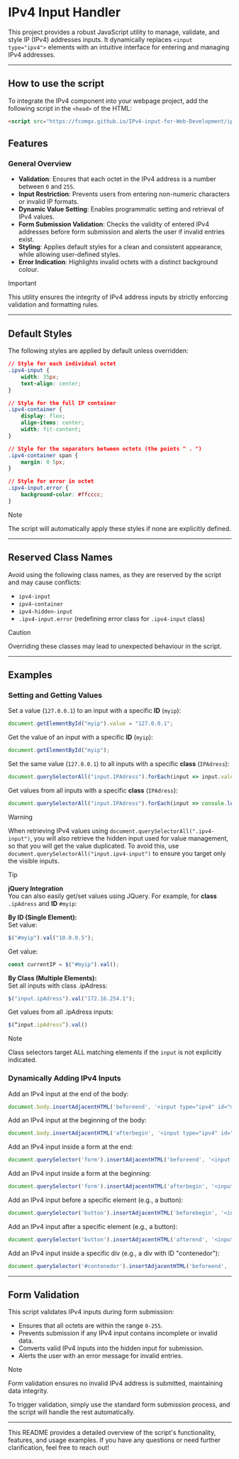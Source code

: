 # IPv4 Input Handler

This project provides a robust JavaScript utility to manage, validate, and style IP (IPv4) addresses inputs. It dynamically replaces `<input type="ipv4">` elements with an intuitive interface for entering and managing IPv4 addresses.

---

## How to use the script 
To integrate the IPv4 component into your webpage project, add the following script in the `<head>` of the HTML:

```html
<script src="https://fcomgx.github.io/IPv4-input-for-Web-Development/ipv4Script.js"></script>
```

## Features

### General Overview

- **Validation**: Ensures that each octet in the IPv4 address is a number between `0` and `255`.
- **Input Restriction**: Prevents users from entering non-numeric characters or invalid IP formats.
- **Dynamic Value Setting**: Enables programmatic setting and retrieval of IPv4 values.
- **Form Submission Validation**: Checks the validity of entered IPv4 addresses before form submission and alerts the user if invalid entries exist.
- **Styling**: Applies default styles for a clean and consistent appearance, while allowing user-defined styles.
- **Error Indication**: Highlights invalid octets with a distinct background colour.

> [!IMPORTANT]  
> This utility ensures the integrity of IPv4 address inputs by strictly enforcing validation and formatting rules.

---

## Default Styles

The following styles are applied by default unless overridden:

```css
// Style for each individual octet
.ipv4-input {
    width: 35px;
    text-align: center;
}

// Style for the full IP container
.ipv4-container {
    display: flex;
    align-items: center;
    width: fit-content;
}

// Style for the separators between octets (the points " . ")
.ipv4-container span {
    margin: 0 5px;
}

// Style for error in octet
.ipv4-input.error {
    background-color: #ffcccc;
}
```

> [!NOTE]  
> The script will automatically apply these styles if none are explicitly defined.

---

## Reserved Class Names

Avoid using the following class names, as they are reserved by the script and may cause conflicts:

- `ipv4-input`
- `ipv4-container`
- `ipv4-hidden-input`
- `.ipv4-input.error` (redefining error class for `.ipv4-input` class)

> [!CAUTION]  
> Overriding these classes may lead to unexpected behaviour in the script.

---

## Examples

### Setting and Getting Values

Set a value (`127.0.0.1`) to an input with a specific **ID** (`myip`):
```javascript
document.getElementById("myip").value = "127.0.0.1";
```

Get the value of an input with a specific **ID** (`myip`):
```javascript
document.getElementById("myip");
```

Set the same value (`127.0.0.1`) to all inputs with a specific **class** (`IPAdress`):
```javascript
document.querySelectorAll("input.IPAdress").forEach(input => input.value = 127.0.0.1);
```

Get values from all inputs with a specific **class** (`IPAdress`):
```javascript
document.querySelectorAll("input.IPAdress").forEach(input => console.log(input.value)); // Hidden input values will also appear
```

> [!WARNING]  
> When retrieving IPv4 values using `document.querySelectorAll(".ipv4-input")`, you will also retrieve the hidden input used for value management, so that you will get the value duplicated. To avoid this, use `document.querySelectorAll("input.ipv4-input")` to ensure you target only the visible inputs.

> [!TIP]  
> **jQuery Integration**  
> You can also easily get/set values using JQuery. For example, for **class** `.ipAdress` and **ID** `#myip`:  
>  
> **By ID (Single Element):**  
> Set value:
> ```javascript  
> $("#myip").val("10.0.0.5");  
> ```
>  Get value:
>  ```javascript
> const currentIP = $("#myip").val();  
> ```  
>  
> **By Class (Multiple Elements):**  
>  Set all inputs with class .ipAdress:  
> ```javascript
> $("input.ipAdress").val("172.16.254.1");  
>  ```
> Get values from all .ipAdress inputs:
> ```javascript
> $(“input.ipAdress”).val()
> ```

> [!NOTE]
> Class selectors target ALL matching elements if the `input` is not explicitly indicated.

### Dynamically Adding IPv4 Inputs

Add an IPv4 input at the end of the body:

```javascript
document.body.insertAdjacentHTML('beforeend', '<input type="ipv4" id="myip7" class="direccionIP3" name="ip5"');
```

Add an IPv4 input at the beginning of the body:

```javascript
document.body.insertAdjacentHTML('afterbegin', '<input type="ipv4" id="myip8" class="direccionIP3" name="ip6"');
```

Add an IPv4 input inside a form at the end:

```javascript
document.querySelector('form').insertAdjacentHTML('beforeend', '<input type="ipv4" id="myip9" class="direccionIP4" name="ip7"');
```

Add an IPv4 input inside a form at the beginning:

```javascript
document.querySelector('form').insertAdjacentHTML('afterbegin', '<input type="ipv4" id="myip10" class="direccionIP4" name="ip8"');
```

Add an IPv4 input before a specific element (e.g., a button):

```javascript
document.querySelector('button').insertAdjacentHTML('beforebegin', '<input type="ipv4" id="myip11" class="direccionIP5" name="ip9"');
```

Add an IPv4 input after a specific element (e.g., a button):

```javascript
document.querySelector('button').insertAdjacentHTML('afterend', '<input type="ipv4" id="myip12" class="direccionIP5" name="ip10"');
```

Add an IPv4 input inside a specific div (e.g., a div with ID "contenedor"):

```javascript
document.querySelector('#contenedor').insertAdjacentHTML('beforeend', '<input type="ipv4" id="myip13" class="direccionIP6" name="ip11"');
```

---

## Form Validation

This script validates IPv4 inputs during form submission:

- Ensures that all octets are within the range `0-255`.
- Prevents submission if any IPv4 input contains incomplete or invalid data.
- Converts valid IPv4 inputs into the hidden input for submission.
- Alerts the user with an error message for invalid entries.

> [!NOTE]  
> Form validation ensures no invalid IPv4 address is submitted, maintaining data integrity.

To trigger validation, simply use the standard form submission process, and the script will handle the rest automatically.

---

This README provides a detailed overview of the script's functionality, features, and usage examples. If you have any questions or need further clarification, feel free to reach out!